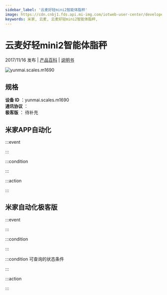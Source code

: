 ```yaml
---
sidebar_label: '云麦好轻mini2智能体脂秤'
image: https://cdn.cnbj1.fds.api.mi-img.com/iotweb-user-center/developer_1678870888852Fc1SAJX4.png?GalaxyAccessKeyId=AKVGLQWBOVIRQ3XLEW&Expires=9223372036854775807&Signature=dNF+MuBtpf+PlX3WHVlIQK6wGng=
keywords: 米家, 云麦, 云麦好轻mini2智能体脂秤, 
---
```

# 云麦好轻mini2智能体脂秤

2017/11/16 发布 | [产品百科](https://home.mi.com/webapp/content/baike/product/index.html?model=yunmai.scales.m1690/) | [说明书](https://home.mi.com/views/introduction.html?model=yunmai.scales.m1690&region=cn)

![yunmai.scales.m1690](https://cdn.cnbj1.fds.api.mi-img.com/iotweb-user-center/developer_1678870888852Fc1SAJX4.png?GalaxyAccessKeyId=AKVGLQWBOVIRQ3XLEW&Expires=9223372036854775807&Signature=dNF+MuBtpf+PlX3WHVlIQK6wGng=)

## 规格  
> 
**设备 ID** ：yunmai.scales.m1690  
**通讯协议** ：  
**极客版**  ： 待补充 


## 米家APP自动化  

:::event  

:::

:::condition  

:::

:::action   

:::

## 米家自动化极客版  

:::event  

:::

:::condition  

:::

:::condition 可查询的状态条件  

:::

:::action  

:::

        
